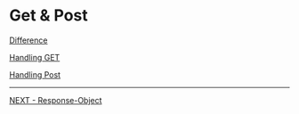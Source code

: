 # Get & Post

[Difference](Get&Post/Difference.md)

[Handling GET](Get&Post/Handling-GET.md)

[Handling Post](Get&Post/Handling-Post.md)

---
[NEXT - Response-Object](./Response-Object.md)
